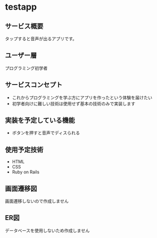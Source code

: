 # testapp

## サービス概要

タップすると音声が出るアプリです。

## ユーザー層

プログラミング初学者

## サービスコンセプト

- これからプログラミングを学ぶ方にアプリを作ったという体験を届けたい
- 初学者向けに難しい技術は使用せず基本の技術のみで実装します

## 実装を予定している機能

- ボタンを押すと音声でディスられる

## 使用予定技術

- HTML
- CSS
- Ruby on Rails

## 画面遷移図

画面遷移しないので作成しません

## ER図

データベースを使用しないため作成しません
